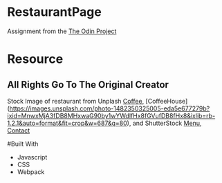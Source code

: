 # RestaurantPage
Assignment from the [The Odin Project](https://www.theodinproject.com/)

# Resource
## All Rights Go To The Original Creator
Stock Image of restaurant from Unplash [Coffee](https://images.unsplash.com/photo-1495474472287-4d71bcdd2085?ixlib=rb-1.2.1&ixid=MnwxMjA3fDB8MHxwaG90by1wYWdlfHx8fGVufDB8fHx8&auto=format&fit=crop&w=1170&q=80), [CoffeeHouse] (https://images.unsplash.com/photo-1482350325005-eda5e677279b?ixid=MnwxMjA3fDB8MHxwaG90by1wYWdlfHx8fGVufDB8fHx8&ixlib=rb-1.2.1&auto=format&fit=crop&w=687&q=80),
and ShutterStock [Menu](https://www.shutterstock.com/image-vector/coffee-restaurant-menu-on-chalkboard-vector-1153264363), [Contact](https://www.shutterstock.com/image-vector/contact-us-vector-banner-word-line-1084565024)

#Built With
- Javascript
- CSS
- Webpack

